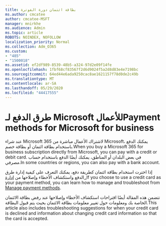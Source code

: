 ```yaml
---
title: بطاقة ائتمان دورة الفوترة
ms.author: cmcatee
author: cmcatee-MSFT
manager: mnirkhe
ms.audience: Admin
ms.topic: article
ROBOTS: NOINDEX, NOFOLLOW
localization_priority: Normal
ms.collection: Adm_O365
ms.custom:
- "485"
- "1500018"
ms.assetid: ef2df989-8539-48b5-a324-97d2e09f14fe
ms.openlocfilehash: 1fbf68cf83567f2d6d9024f5a2d8d83e4e7198bc
ms.sourcegitcommit: 64ed44e6ada9250cac8ae1621157f78d0de2c49b
ms.translationtype: MT
ms.contentlocale: ar-SA
ms.lasthandoff: 05/29/2020
ms.locfileid: "44417555"
---
```

# <a name="payment-methods-for-microsoft-for-business"></a><span data-ttu-id="0d09e-102">طرق الدفع لـ Microsoft للأعمال</span><span class="sxs-lookup"><span data-stu-id="0d09e-102">Payment methods for Microsoft for business</span></span>

<span data-ttu-id="0d09e-103">عند شراء Microsoft 365 لاشتراك الأعمال مباشرة من Microsoft، يمكنك الدفع باستخدام بطاقة ائتمان أو بطاقة خصم.</span><span class="sxs-lookup"><span data-stu-id="0d09e-103">When you buy a Microsoft 365 for business subscription directly from Microsoft, you can pay with a credit or debit card.</span></span> <span data-ttu-id="0d09e-104">في بعض البلدان أو المناطق، يمكنك أيضًا الدفع باستخدام حساب مصرفي.</span><span class="sxs-lookup"><span data-stu-id="0d09e-104">In some countries or regions, you can also pay with a bank account.</span></span>
  
<span data-ttu-id="0d09e-105">إذا اخترت استخدام بطاقة ائتمان كطريقة دفع، يمكنك التعرف على كيفية إدارة طرق الدفع واستكشاف الأخطاء وإصلاحها من [إدارة .](https://docs.microsoft.com/microsoft-365/commerce/billing-and-payments/manage-payment-methods)</span><span class="sxs-lookup"><span data-stu-id="0d09e-105">If you choose to use a credit card as your payment method, you can learn how to manage and troubleshoot from [Manage payment methods](https://docs.microsoft.com/microsoft-365/commerce/billing-and-payments/manage-payment-methods).</span></span>
  
<span data-ttu-id="0d09e-106">تتضمن هذه المقالة أيضًا اقتراحات استكشاف الأخطاء وإصلاحها عند رفض بطاقة الائتمان الخاصة بك ومعلومات حول تغيير معلومات بطاقة الائتمان بحيث يتم قبول البطاقة.</span><span class="sxs-lookup"><span data-stu-id="0d09e-106">This article also includes troubleshooting suggestions for when your credit card is declined and information about changing credit card information so that the card is accepted.</span></span>